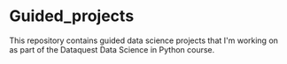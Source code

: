 # Guided_projects
This repository contains guided data science projects that I'm working on as part of the Dataquest Data Science in Python course.
